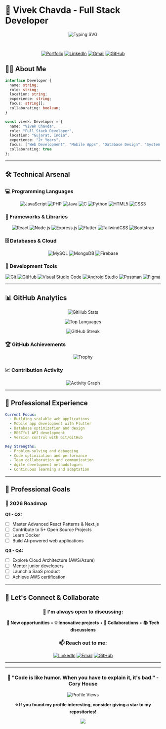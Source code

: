 # 💫 Vivek Chavda - Full Stack Developer

<div align="center">
  
![Typing SVG](https://readme-typing-svg.demolab.com?font=Fira+Code&size=28&duration=3000&pause=1000&color=00D4FF&center=true&vCenter=true&multiline=true&width=650&height=120&lines=Welcome+to+my+Digital+Space!;I'm+Vivek+Chavda;Crafting+Digital+Solutions)
</div>
</br>

<div align="center">
  
  [![Portfolio](https://img.shields.io/badge/Portfolio-%23000000.svg?style=for-the-badge&logo=firefox&logoColor=#FF7139)](https://vivek-portfolio-mu-sage.vercel.app/)
  [![LinkedIn](https://img.shields.io/badge/LinkedIn-%230077B5.svg?style=for-the-badge&logo=linkedin&logoColor=white)](https://linkedin.com/in/vivek-chavda-018380220)
  [![Gmail](https://img.shields.io/badge/Gmail-D14836?style=for-the-badge&logo=gmail&logoColor=white)](mailto:viveksinhchavda@gmail.com)
  [![GitHub](https://img.shields.io/badge/GitHub-%23121011.svg?style=for-the-badge&logo=github&logoColor=white)](https://github.com/vivekchavda1374)

</div>

## 👨‍💻 About Me

```typescript
interface Developer {
  name: string;
  role: string;
  location: string;
  experience: string;
  focus: string[];
  collaborating: boolean;
}

const vivek: Developer = {
  name: "Vivek Chavda",
  role: "Full Stack Developer",
  location: "Gujarat, India",
  experience: "2+ Years",
  focus: ["Web Development", "Mobile Apps", "Database Design", "System Architecture"],
  collaborating: true
};
```

---

## 🛠️ Technical Arsenal

### 💻 Programming Languages
<div align="center">

![JavaScript](https://img.shields.io/badge/JavaScript-%23323330.svg?style=for-the-badge&logo=javascript&logoColor=%23F7DF1E)
![PHP](https://img.shields.io/badge/PHP-%23777BB4.svg?style=for-the-badge&logo=php&logoColor=white)
![Java](https://img.shields.io/badge/Java-%23ED8B00.svg?style=for-the-badge&logo=openjdk&logoColor=white)
![C](https://img.shields.io/badge/C-%2300599C.svg?style=for-the-badge&logo=c&logoColor=white)
![Python](https://img.shields.io/badge/Python-3670A0?style=for-the-badge&logo=python&logoColor=ffdd54)
![HTML5](https://img.shields.io/badge/HTML5-%23E34F26.svg?style=for-the-badge&logo=html5&logoColor=white)
![CSS3](https://img.shields.io/badge/CSS3-%231572B6.svg?style=for-the-badge&logo=css3&logoColor=white)

</div>

### 🚀 Frameworks & Libraries
<div align="center">

![React](https://img.shields.io/badge/React-%2320232a.svg?style=for-the-badge&logo=react&logoColor=%2361DAFB)
![Node.js](https://img.shields.io/badge/Node.js-6DA55F?style=for-the-badge&logo=node.js&logoColor=white)
![Express.js](https://img.shields.io/badge/Express.js-%23404d59.svg?style=for-the-badge&logo=express&logoColor=%2361DAFB)
![Flutter](https://img.shields.io/badge/Flutter-%2302569B.svg?style=for-the-badge&logo=Flutter&logoColor=white)
![TailwindCSS](https://img.shields.io/badge/TailwindCSS-%2338B2AC.svg?style=for-the-badge&logo=tailwind-css&logoColor=white)
![Bootstrap](https://img.shields.io/badge/Bootstrap-%238511FA.svg?style=for-the-badge&logo=bootstrap&logoColor=white)

</div>

### 🗄️ Databases & Cloud
<div align="center">

![MySQL](https://img.shields.io/badge/MySQL-%2300758F.svg?style=for-the-badge&logo=mysql&logoColor=white)
![MongoDB](https://img.shields.io/badge/MongoDB-%234ea94b.svg?style=for-the-badge&logo=mongodb&logoColor=white)
![Firebase](https://img.shields.io/badge/Firebase-%23039BE5.svg?style=for-the-badge&logo=firebase)

</div>

### 🔧 Development Tools
<div align="center">

![Git](https://img.shields.io/badge/Git-%23F05033.svg?style=for-the-badge&logo=git&logoColor=white)
![GitHub](https://img.shields.io/badge/GitHub-%23121011.svg?style=for-the-badge&logo=github&logoColor=white)
![Visual Studio Code](https://img.shields.io/badge/Visual%20Studio%20Code-0078d4.svg?style=for-the-badge&logo=visual-studio-code&logoColor=white)
![Android Studio](https://img.shields.io/badge/Android%20Studio-3DDC84.svg?style=for-the-badge&logo=android-studio&logoColor=white)
![Postman](https://img.shields.io/badge/Postman-FF6C37?style=for-the-badge&logo=postman&logoColor=white)
![Figma](https://img.shields.io/badge/Figma-%23F24E1E.svg?style=for-the-badge&logo=figma&logoColor=white)

</div>

---

## 📊 GitHub Analytics

<div align="center">
  
  ![GitHub Stats](https://github-readme-stats.vercel.app/api?username=vivekchavda1374&show_icons=true&theme=tokyonight&hide_border=true&count_private=true)
  
  ![Top Languages](https://github-readme-stats.vercel.app/api/top-langs/?username=vivekchavda1374&theme=tokyonight&hide_border=true&layout=compact&langs_count=8)

</div>

<div align="center">
  
  ![GitHub Streak](https://github-readme-streak-stats.herokuapp.com/?user=vivekchavda1374&theme=tokyonight&hide_border=true)

</div>

### 🏆 GitHub Achievements
<div align="center">
  
  ![Trophy](https://github-profile-trophy.vercel.app/?username=vivekchavda1374&theme=tokyonight&no-frame=true&no-bg=false&margin-w=4&row=1&column=6)

</div>

### 📈 Contribution Activity
<div align="center">
  
  ![Activity Graph](https://github-readme-activity-graph.vercel.app/graph?username=vivekchavda1374&bg_color=1a1b27&color=38bdae&line=70a5fd&point=bf91f3&area=true&hide_border=true)

</div>


---

## 💼 Professional Experience

```yaml
Current Focus:
  - Building scalable web applications
  - Mobile app development with Flutter
  - Database optimization and design
  - RESTful API development
  - Version control with Git/GitHub

Key Strengths:
  - Problem-solving and debugging
  - Code optimization and performance
  - Team collaboration and communication
  - Agile development methodologies
  - Continuous learning and adaptation
```

---

## 🎯 Professional Goals

### 📅 2026 Roadmap

**Q1 - Q2:**
- [ ] Master Advanced React Patterns & Next.js
- [ ] Contribute to 5+ Open Source Projects
- [ ] Learn Docker
- [ ] Build AI-powered web applications

**Q3 - Q4:**
- [ ] Explore Cloud Architecture (AWS/Azure)
- [ ] Mentor junior developers
- [ ] Launch a SaaS product
- [ ] Achieve AWS certification

---

## 🤝 Let's Connect & Collaborate

<div align="center">

### 💬 I'm always open to discussing:
**🚀 New opportunities** • **💡 Innovative projects** • **🤝 Collaborations** • **📚 Tech discussions**

### 📫 Reach out to me:

[![LinkedIn](https://img.shields.io/badge/LinkedIn-Connect-0077B5?style=for-the-badge&logo=linkedin)](https://linkedin.com/in/vivek-chavda-018380220)
[![Email](https://img.shields.io/badge/Email-Contact-D14836?style=for-the-badge&logo=gmail&logoColor=white)](mailto:viveksinhchavda@gmail.com)
[![GitHub](https://img.shields.io/badge/GitHub-Follow-181717?style=for-the-badge&logo=github)](https://github.com/vivekchavda1374)

</div>

---


---

<div align="center">

### 🌟 "Code is like humor. When you have to explain it, it's bad." - Cory House
<!-- Option 1: Komarev (Most Popular) -->
![Profile Views](https://komarev.com/ghpvc/?username=vivekchavda1374&label=Profile%20Views&color=0e75b6&style=for-the-badge)


**⭐ If you found my profile interesting, consider giving a star to my repositories!**

</div>

<div align="center">
  <img src="https://capsule-render.vercel.app/api?type=waving&color=gradient&customColorList=6,11,20&height=150&section=footer&text=Thanks%20for%20Visiting!&fontSize=42&fontColor=fff&animation=twinkling&fontAlignY=75"/>
</div>
